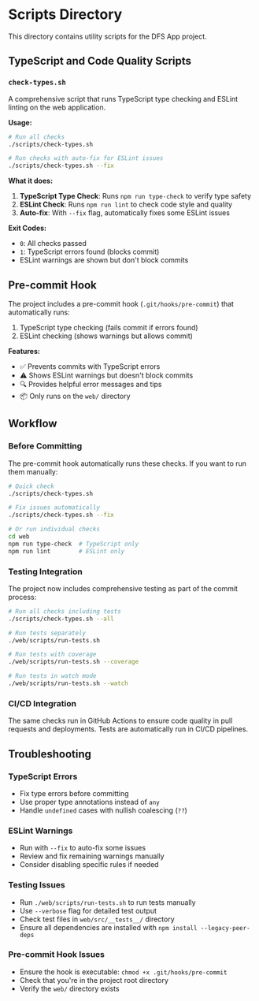 # Scripts Directory

This directory contains utility scripts for the DFS App project.

## TypeScript and Code Quality Scripts

### `check-types.sh`

A comprehensive script that runs TypeScript type checking and ESLint linting on the web application.

**Usage:**
```bash
# Run all checks
./scripts/check-types.sh

# Run checks with auto-fix for ESLint issues
./scripts/check-types.sh --fix
```

**What it does:**
1. **TypeScript Type Check**: Runs `npm run type-check` to verify type safety
2. **ESLint Check**: Runs `npm run lint` to check code style and quality
3. **Auto-fix**: With `--fix` flag, automatically fixes some ESLint issues

**Exit Codes:**
- `0`: All checks passed
- `1`: TypeScript errors found (blocks commit)
- ESLint warnings are shown but don't block commits

## Pre-commit Hook

The project includes a pre-commit hook (`.git/hooks/pre-commit`) that automatically runs:
1. TypeScript type checking (fails commit if errors found)
2. ESLint checking (shows warnings but allows commit)

**Features:**
- ✅ Prevents commits with TypeScript errors
- ⚠️ Shows ESLint warnings but doesn't block commits
- 🔍 Provides helpful error messages and tips
- 📦 Only runs on the `web/` directory

## Workflow

### Before Committing
The pre-commit hook automatically runs these checks. If you want to run them manually:

```bash
# Quick check
./scripts/check-types.sh

# Fix issues automatically
./scripts/check-types.sh --fix

# Or run individual checks
cd web
npm run type-check  # TypeScript only
npm run lint        # ESLint only
```

### Testing Integration

The project now includes comprehensive testing as part of the commit process:

```bash
# Run all checks including tests
./scripts/check-types.sh --all

# Run tests separately
./web/scripts/run-tests.sh

# Run tests with coverage
./web/scripts/run-tests.sh --coverage

# Run tests in watch mode
./web/scripts/run-tests.sh --watch
```

### CI/CD Integration
The same checks run in GitHub Actions to ensure code quality in pull requests and deployments. Tests are automatically run in CI/CD pipelines.

## Troubleshooting

### TypeScript Errors
- Fix type errors before committing
- Use proper type annotations instead of `any`
- Handle `undefined` cases with nullish coalescing (`??`)

### ESLint Warnings
- Run with `--fix` to auto-fix some issues
- Review and fix remaining warnings manually
- Consider disabling specific rules if needed

### Testing Issues
- Run `./web/scripts/run-tests.sh` to run tests manually
- Use `--verbose` flag for detailed test output
- Check test files in `web/src/__tests__/` directory
- Ensure all dependencies are installed with `npm install --legacy-peer-deps`

### Pre-commit Hook Issues
- Ensure the hook is executable: `chmod +x .git/hooks/pre-commit`
- Check that you're in the project root directory
- Verify the `web/` directory exists
